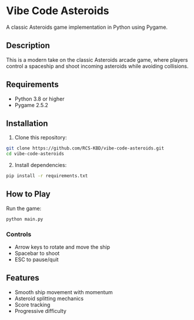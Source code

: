 # Vibe Code Asteroids

A classic Asteroids game implementation in Python using Pygame.

## Description
This is a modern take on the classic Asteroids arcade game, where players control a spaceship and shoot incoming asteroids while avoiding collisions.

## Requirements
- Python 3.8 or higher
- Pygame 2.5.2

## Installation
1. Clone this repository:
```bash
git clone https://github.com/RCS-KBD/vibe-code-asteroids.git
cd vibe-code-asteroids
```

2. Install dependencies:
```bash
pip install -r requirements.txt
```

## How to Play
Run the game:
```bash
python main.py
```

### Controls
- Arrow keys to rotate and move the ship
- Spacebar to shoot
- ESC to pause/quit

## Features
- Smooth ship movement with momentum
- Asteroid splitting mechanics
- Score tracking
- Progressive difficulty